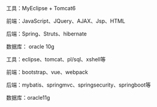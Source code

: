 工具：MyEclipse + Tomcat6

前端：JavaScript、JQuery、AJAX、Jsp、HTML

后端：Spring、Struts、hibernate

数据库： oracle 10g





工具：eclipse、tomcat、pl/sql、xshell等

前端：bootstrap、vue、webpack

后端：mybatis、springmvc、springsecurity、springboot等

数据库：oracle11g


